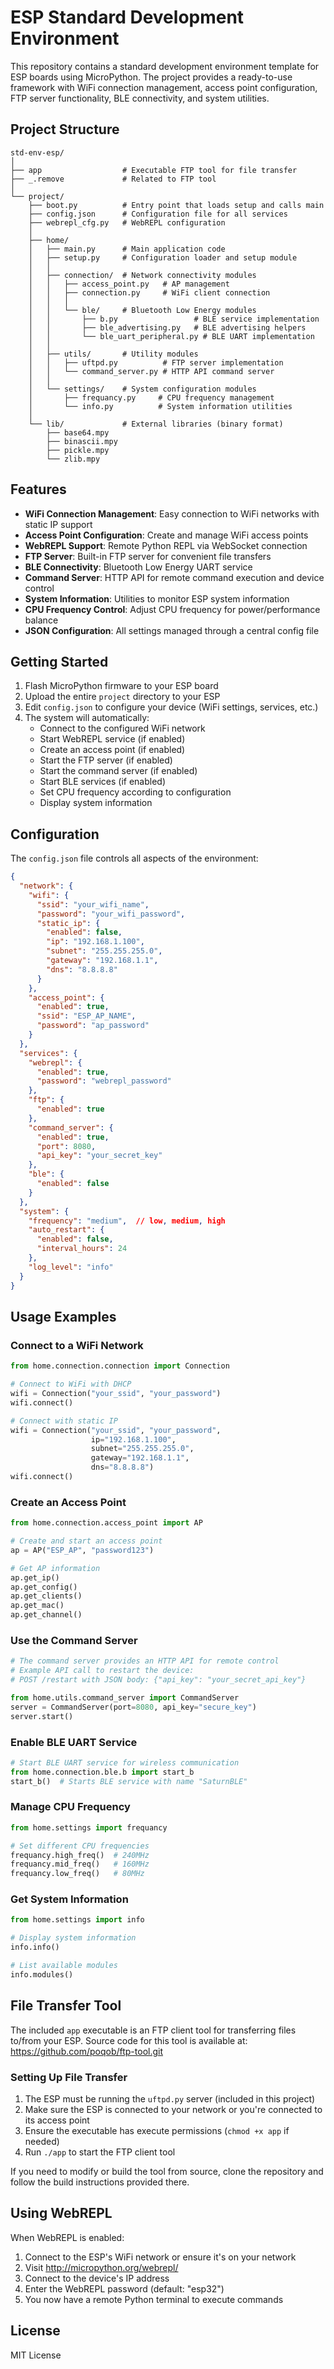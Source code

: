 # ESP Standard Development Environment

This repository contains a standard development environment template for ESP boards using MicroPython. The project provides a ready-to-use framework with WiFi connection management, access point configuration, FTP server functionality, BLE connectivity, and system utilities.

## Project Structure

```
std-env-esp/
│
├── app                  # Executable FTP tool for file transfer
├── _.remove             # Related to FTP tool
│
└── project/
    ├── boot.py          # Entry point that loads setup and calls main
    ├── config.json      # Configuration file for all services
    ├── webrepl_cfg.py   # WebREPL configuration
    │
    ├── home/
    │   ├── main.py      # Main application code
    │   ├── setup.py     # Configuration loader and setup module
    │   │
    │   ├── connection/  # Network connectivity modules
    │   │   ├── access_point.py   # AP management
    │   │   ├── connection.py     # WiFi client connection
    │   │   │
    │   │   └── ble/     # Bluetooth Low Energy modules
    │   │       ├── b.py                 # BLE service implementation
    │   │       ├── ble_advertising.py   # BLE advertising helpers
    │   │       └── ble_uart_peripheral.py # BLE UART implementation
    │   │
    │   ├── utils/       # Utility modules
    │   │   ├── uftpd.py          # FTP server implementation
    │   │   └── command_server.py # HTTP API command server
    │   │
    │   └── settings/    # System configuration modules
    │       ├── frequancy.py     # CPU frequency management
    │       └── info.py          # System information utilities
    │
    └── lib/             # External libraries (binary format)
        ├── base64.mpy
        ├── binascii.mpy
        ├── pickle.mpy
        └── zlib.mpy
```

## Features

- **WiFi Connection Management**: Easy connection to WiFi networks with static IP support
- **Access Point Configuration**: Create and manage WiFi access points
- **WebREPL Support**: Remote Python REPL via WebSocket connection
- **FTP Server**: Built-in FTP server for convenient file transfers
- **BLE Connectivity**: Bluetooth Low Energy UART service
- **Command Server**: HTTP API for remote command execution and device control
- **System Information**: Utilities to monitor ESP system information
- **CPU Frequency Control**: Adjust CPU frequency for power/performance balance
- **JSON Configuration**: All settings managed through a central config file

## Getting Started

1. Flash MicroPython firmware to your ESP board
2. Upload the entire `project` directory to your ESP
3. Edit `config.json` to configure your device (WiFi settings, services, etc.)
4. The system will automatically:
   - Connect to the configured WiFi network
   - Start WebREPL service (if enabled)
   - Create an access point (if enabled)
   - Start the FTP server (if enabled)
   - Start the command server (if enabled)
   - Start BLE services (if enabled)
   - Set CPU frequency according to configuration
   - Display system information

## Configuration

The `config.json` file controls all aspects of the environment:

```json
{
  "network": {
    "wifi": {
      "ssid": "your_wifi_name",
      "password": "your_wifi_password",
      "static_ip": {
        "enabled": false,
        "ip": "192.168.1.100",
        "subnet": "255.255.255.0",
        "gateway": "192.168.1.1",
        "dns": "8.8.8.8"
      }
    },
    "access_point": {
      "enabled": true,
      "ssid": "ESP_AP_NAME",
      "password": "ap_password"
    }
  },
  "services": {
    "webrepl": {
      "enabled": true,
      "password": "webrepl_password"
    },
    "ftp": {
      "enabled": true
    },
    "command_server": {
      "enabled": true,
      "port": 8080,
      "api_key": "your_secret_key"
    },
    "ble": {
      "enabled": false
    }
  },
  "system": {
    "frequency": "medium",  // low, medium, high
    "auto_restart": {
      "enabled": false,
      "interval_hours": 24
    },
    "log_level": "info"
  }
}
```

## Usage Examples

### Connect to a WiFi Network

```python
from home.connection.connection import Connection

# Connect to WiFi with DHCP
wifi = Connection("your_ssid", "your_password")
wifi.connect()

# Connect with static IP
wifi = Connection("your_ssid", "your_password", 
                  ip="192.168.1.100", 
                  subnet="255.255.255.0", 
                  gateway="192.168.1.1", 
                  dns="8.8.8.8")
wifi.connect()
```

### Create an Access Point

```python
from home.connection.access_point import AP

# Create and start an access point
ap = AP("ESP_AP", "password123")

# Get AP information
ap.get_ip()
ap.get_config()
ap.get_clients()
ap.get_mac()
ap.get_channel()
```

### Use the Command Server

```python
# The command server provides an HTTP API for remote control
# Example API call to restart the device:
# POST /restart with JSON body: {"api_key": "your_secret_api_key"}

from home.utils.command_server import CommandServer
server = CommandServer(port=8080, api_key="secure_key")
server.start()
```

### Enable BLE UART Service

```python
# Start BLE UART service for wireless communication
from home.connection.ble.b import start_b
start_b()  # Starts BLE service with name "SaturnBLE"
```

### Manage CPU Frequency

```python
from home.settings import frequancy

# Set different CPU frequencies
frequancy.high_freq()  # 240MHz
frequancy.mid_freq()   # 160MHz
frequancy.low_freq()   # 80MHz
```

### Get System Information

```python
from home.settings import info

# Display system information
info.info()

# List available modules
info.modules()
```

## File Transfer Tool

The included `app` executable is an FTP client tool for transferring files to/from your ESP. Source code for this tool is available at: https://github.com/poqob/ftp-tool.git

### Setting Up File Transfer

1. The ESP must be running the `uftpd.py` server (included in this project)
2. Make sure the ESP is connected to your network or you're connected to its access point
3. Ensure the executable has execute permissions (`chmod +x app` if needed)
4. Run `./app` to start the FTP client tool

If you need to modify or build the tool from source, clone the repository and follow the build instructions provided there.

## Using WebREPL

When WebREPL is enabled:

1. Connect to the ESP's WiFi network or ensure it's on your network
2. Visit http://micropython.org/webrepl/
3. Connect to the device's IP address
4. Enter the WebREPL password (default: "esp32")
5. You now have a remote Python terminal to execute commands

## License

MIT License